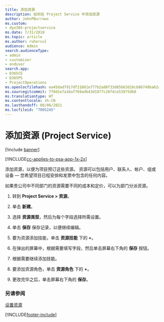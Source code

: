 ```yaml
---
title: 添加资源
description: 如何在 Project Service 中添加资源
author: JohnPBurrows
ms.custom:
- dyn365-projectservice
ms.date: 7/31/2018
ms.topic: article
ms.author: ruhercul
audience: Admin
search.audienceType:
- admin
- customizer
- enduser
search.app:
- D365CE
- D365PS
- ProjectOperations
ms.openlocfilehash: ea45dad7917df21081e777b2a88f33d85b63d18cb86749ba62a24dfdf48bd939
ms.sourcegitcommit: 7f8d1e7a16af769adb43d1877c28fdce53975db8
ms.translationtype: HT
ms.contentlocale: zh-CN
ms.lasthandoff: 08/06/2021
ms.locfileid: "7005245"
---
```

# <a name="add-resources-project-service"></a>添加资源 (Project Service)

[!include [banner](../includes/psa-now-project-operations.md)]

[!INCLUDE[cc-applies-to-psa-app-1x-2x](../includes/cc-applies-to-psa-app-1x-2x.md)]

添加资源，以便为项目预订这些资源。 资源可以包括用户、联系人、帐户、组或设备 — 您希望项目日程安排和发票中包含的任何内容。  
  
如果贵公司中不同部门的资源需要不同的成本和定价，可以为部门分派资源。  
  
1.  转到 **Project Service > 资源**。  
  
2.  单击 **新建**。  
  
3.  选择 **资源类型**，然后为每个字段选择所需设置。  
  
4.  单击 **保存** 保存记录，以便继续编辑。  
  
5.  要为资源添加技能，单击 **资源技能** 下的 **+**。  
  
6.  在弹出的屏幕中，根据需要填写字段，然后单击屏幕右下角的 **保存** 按钮。  
  
7.  根据需要继续添加技能。  
  
8.  要添加资源角色，单击 **资源角色** 下的 **+**。  
  
9. 更改完毕之后，单击屏幕右下角的 **保存**。  
  
### <a name="see-also"></a>另请参阅  
 [设置资源](../psa/set-up-resources.md)


[!INCLUDE[footer-include](../includes/footer-banner.md)]